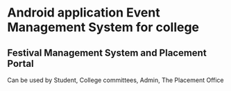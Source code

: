 # Android application Event Management System for college
## Festival Management System and Placement Portal
Can be used by Student, College committees, Admin, The Placement Office  
